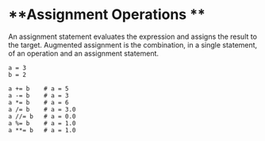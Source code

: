 # **Assignment Operations           **

An assignment statement evaluates the expression and assigns the result to the target. Augmented assignment is the combination, in a single statement, of an operation and an assignment statement.

```
a = 3
b = 2

a += b    # a = 5
a -= b    # a = 3
a *= b    # a = 6
a /= b    # a = 3.0
a //= b   # a = 0.0
a %= b    # a = 1.0
a **= b   # a = 1.0
```



